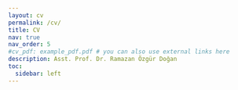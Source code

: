 ```yaml
---
layout: cv
permalink: /cv/
title: CV
nav: true
nav_order: 5
#cv_pdf: example_pdf.pdf # you can also use external links here
description: Asst. Prof. Dr. Ramazan Özgür Doğan
toc:
  sidebar: left
---
```

